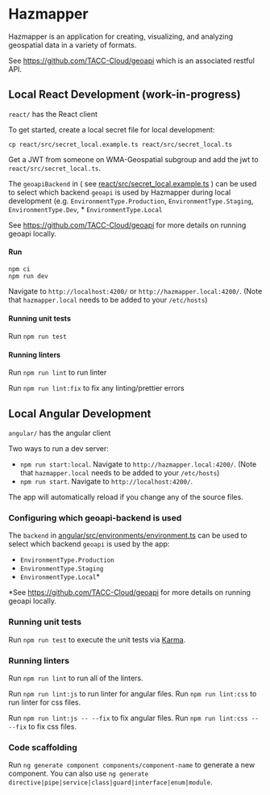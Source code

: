 # Hazmapper

Hazmapper is an application for creating, visualizing, and analyzing geospatial data in a variety of formats.

See https://github.com/TACC-Cloud/geoapi which is an associated restful API.

## Local React Development (work-in-progress)


`react/` has the React client

To get started, create a local secret file for local development:
```
cp react/src/secret_local.example.ts react/src/secret_local.ts
```

Get a JWT from someone on WMA-Geospatial subgroup and add the jwt to `react/src/secret_local.ts`.

The `geoapiBackend` in ( see [react/src/secret_local.example.ts](react/src/secret_local.example.ts) ) can be used to select which backend `geoapi` is used by Hazmapper during local development (e.g. `EnvironmentType.Production`, `EnvironmentType.Staging`, `EnvironmentType.Dev`, * `EnvironmentType.Local`

See https://github.com/TACC-Cloud/geoapi for more details on running geoapi locally.

#### Run

```
npm ci
npm run dev
```

Navigate to `http://localhost:4200/` or `http://hazmapper.local:4200/`.  (Note that `hazmapper.local` needs to be added to your `/etc/hosts`)

#### Running unit tests

Run `npm run test`

#### Running linters

Run `npm run lint` to run linter

Run `npm run lint:fix` to fix any linting/prettier errors

## Local Angular Development

`angular/` has the angular client

Two ways to run a dev server:
* `npm run start:local`. Navigate to `http://hazmapper.local:4200/`.  (Note that `hazmapper.local` needs to be added to your `/etc/hosts`)
* `npm run start`. Navigate to `http://localhost:4200/`.

The app will automatically reload if you change any of the source files.

### Configuring which geoapi-backend is used

The `backend` in [angular/src/environments/environment.ts](angular/src/environments/environment.ts) can be used to select which backend `geoapi` is used by the app:

* `EnvironmentType.Production`
* `EnvironmentType.Staging`
* `EnvironmentType.Local`\*

\*See https://github.com/TACC-Cloud/geoapi for more details on running geoapi locally.

### Running unit tests

Run `npm run test` to execute the unit tests via [Karma](https://karma-runner.github.io).

### Running linters

Run `npm run lint` to run all of the linters.

Run `npm run lint:js` to run linter for angular files.
Run `npm run lint:css` to run linter for css files.

Run `npm run lint:js -- --fix` to fix angular files.
Run `npm run lint:css -- --fix` to fix css files.

### Code scaffolding

Run `ng generate component components/component-name` to generate a new component. You can also use `ng generate directive|pipe|service|class|guard|interface|enum|module`.
